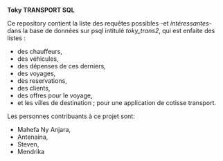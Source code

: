 **Toky TRANSPORT SQL**

Ce repository contient la liste des requêtes possibles -et *intéressantes*- dans la base de données sur psql intitulé *toky_trans2*, qui est enfaite des listes :
- des chauffeurs,
- des véhicules,
- des dépenses de ces derniers,
- des voyages,
- des reservations,
- des clients,
- des offres pour le voyage,
- et les villes de destination
; pour une application de cotisse transport.

Les personnes contribuants à ce projet sont: 
- Mahefa Ny Anjara,
- Antenaina,
- Steven,
- Mendrika
